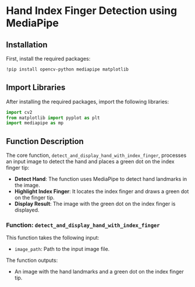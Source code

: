 # Hand Index Finger Detection using MediaPipe

## Installation

First, install the required packages:

```bash
!pip install opencv-python mediapipe matplotlib
```
## Import Libraries

After installing the required packages, import the following libraries:

```python
import cv2
from matplotlib import pyplot as plt
import mediapipe as mp
```
## Function Description

The core function, `detect_and_display_hand_with_index_finger`, processes an input image to detect the hand and places a green dot on the index finger tip:

- **Detect Hand**: The function uses MediaPipe to detect hand landmarks in the image.
- **Highlight Index Finger**: It locates the index finger and draws a green dot on the finger tip.
- **Display Result**: The image with the green dot on the index finger is displayed.

### Function: `detect_and_display_hand_with_index_finger`

This function takes the following input:

- `image_path`: Path to the input image file.

The function outputs:

- An image with the hand landmarks and a green dot on the index finger tip.
